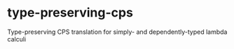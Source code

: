 # type-preserving-cps
Type-preserving CPS translation for simply- and dependently-typed lambda calculi
